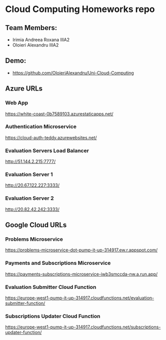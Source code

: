 
# Cloud Computing Homeworks repo

## Team Members:

- Irimia Andreea Roxana IIIA2
- Oloieri Alexandru IIIA2
## Demo:
- https://github.com/OloieriAlexandru/Uni-Cloud-Computing

## Azure URLs

### Web App

https://white-coast-0b7589103.azurestaticapps.net/

### Authentication Microservice

https://cloud-auth-teddy.azurewebsites.net/

### Evaluation Servers Load Balancer

http://51.144.2.215:7777/

### Evaluation Server 1

http://20.67.122.227:3333/

### Evaluation Server 2

http://20.82.42.242:3333/

## Google Cloud URLs

### Problems Microservice

https://problems-microservice-dot-pump-it-up-314917.ew.r.appspot.com/

### Payments and Subscriptions Microservice

https://payments-subscriptions-microservice-iwb3smccda-nw.a.run.app/

### Evaluation Submitter Cloud Function

https://europe-west1-pump-it-up-314917.cloudfunctions.net/evaluation-submitter-function/

### Subscriptions Updater Cloud Function

https://europe-west1-pump-it-up-314917.cloudfunctions.net/subscriptions-updater-function/
